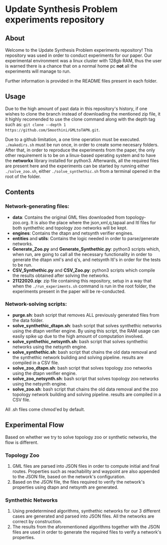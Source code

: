 # Update Synthesis Problem experiments repository

## About
Welcome to the Update Synthesis Problem experiments repository!
This repository was used in order to conduct experiments for our paper.
Our experimental environment was a linux cluster with 128gb RAM, thus the user is warned there is a chance that on a normal home pc **not** all the experiments will manage to run. 

Further information is provided in the README files present in each folder.



## Usage
Due to the high amount of past data in this repository's history, if one wishes to clone the branch instead of downloading the mentioned zip file, it it highly recomended to use the clone command along with the depth tag such as: `git clone --depth 1 https://github.com/Smoothini/GMLtoTAPN.git`.

Due to a github limitation, a one time operation must be executed. `./makedirs.sh` must be run once, in order to create some necesary folders. After that, in order to reproduce the experiments from the paper, the only other requirement is to be on a linux-based operating system and to have the **networkx** library installed for python3. Afterwards, all the required files are present here and the experiments can be started by running either `./solve_zoo.sh`, either `./solve_synthethic.sh` from a terminal opened in the root of the folder. 



## Contents
### Network-generating files:
- **data**: Contains the original GML files downloaded from topology-zoo.org. It is also the place where the json,xml,q,tapaal and ltl files for both synthethic and topology zoo networks will be kept.
- **engines**: Contains the dtapn and netsynth verifier engines.
- **entities** and **utils**: Contains the logic needed in order to parse/generate networks. 
- **Generate_Zoo.py** and **Generate_Synthethic.py**: python3 scripts which, when run, are going to call all the necessary functionality in order to generate the dtapn xml's and q's, and netsynth ltl's in order for the tests to be run.
- **CSV_Synthethic.py** and **CSV_Zoo.py**: python3 scripts which compile the results obtained after solving the networks.
- **21122020.zip**: zip file containing this repository, setup in a way that when the `./run_experiments.sh` command is run in the root folder, the experiments present in the paper will be re-conducted.
### Network-solving scripts:
- **purge.sh**: bash script that removes ALL previously generated files from the data folder.
- **solve_synthethic_dtapn.sh**: bash script that solves synthethic networks using the dtapn verifier engine. By using this script, the RAM usage can easily spike up due to the high amount of computation involved. 
- **solve_synthethic_netsynth.sh**: bash script that solves synthethic networks using the netsynth engine.
- **solve_synthethic.sh**: bash script that chains the old data removal and the synthethic network building and solving pipeline. results are compiled in a CSV file.
- **solve_zoo_dtapn.sh**: bash script that solves topology zoo networks using the dtapn verifier engine.
- **solve_zoo_netsynth.sh**: bash script that solves topology zoo networks using the netsynth engine.
- **solve_zoo.sh**: bash script that chains the old data removal and the zoo topology network building and solving pipeline. results are compiled in a CSV file.


All .sh files come chmod'ed by default.




## Experimental Flow
Based on whether we try to solve topology zoo or synthetic networks, the flow is different.
### Topology Zoo
1. GML files are parsed into JSON files in order to compute initial and final routes. Properties such as reachability and waypoint are also appended to the JSON file, based on the network's configuration.
2. Based on the JSON file, the files required to verify the network's properties using dtapn and netsynth are generated.
### Synthethic Networks
1. Using predetermined algorithms, synthethic networks for our 3 different cases are generated and parsed into JSON files. All the networks are correct by construction. 
2. The results from the aforementioned algorithms together with the JSON files are used in order to generate the required files to verify a network's properties.
